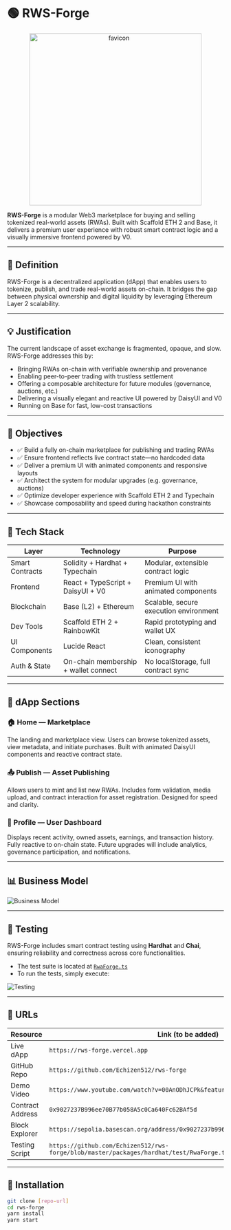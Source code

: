 # 🟢 RWS-Forge

<p align="center">
  <img width="400" height="400" alt="favicon" src="https://github.com/user-attachments/assets/5458ae68-fc75-471c-b924-468699b95e07" />
</p>

**RWS-Forge** is a modular Web3 marketplace for buying and selling tokenized real-world assets (RWAs). Built with Scaffold ETH 2 and Base, it delivers a premium user experience with robust smart contract logic and a visually immersive frontend powered by V0.

---

## 🧠 Definition

RWS-Forge is a decentralized application (dApp) that enables users to tokenize, publish, and trade real-world assets on-chain. It bridges the gap between physical ownership and digital liquidity by leveraging Ethereum Layer 2 scalability.

---

## 💡 Justification

The current landscape of asset exchange is fragmented, opaque, and slow. RWS-Forge addresses this by:

- Bringing RWAs on-chain with verifiable ownership and provenance  
- Enabling peer-to-peer trading with trustless settlement  
- Offering a composable architecture for future modules (governance, auctions, etc.)  
- Delivering a visually elegant and reactive UI powered by DaisyUI and V0  
- Running on Base for fast, low-cost transactions  

---

## 🎯 Objectives

- ✅ Build a fully on-chain marketplace for publishing and trading RWAs  
- ✅ Ensure frontend reflects live contract state—no hardcoded data  
- ✅ Deliver a premium UI with animated components and responsive layouts  
- ✅ Architect the system for modular upgrades (e.g. governance, auctions)  
- ✅ Optimize developer experience with Scaffold ETH 2 and Typechain  
- ✅ Showcase composability and speed during hackathon constraints  

---

## 🧰 Tech Stack

| Layer            | Technology                          | Purpose                                  |
|------------------|--------------------------------------|------------------------------------------|
| Smart Contracts  | Solidity + Hardhat + Typechain       | Modular, extensible contract logic       |
| Frontend         | React + TypeScript + DaisyUI + V0    | Premium UI with animated components      |
| Blockchain       | Base (L2) + Ethereum                 | Scalable, secure execution environment   |
| Dev Tools        | Scaffold ETH 2 + RainbowKit          | Rapid prototyping and wallet UX          |
| UI Components    | Lucide React                         | Clean, consistent iconography            |
| Auth & State     | On-chain membership + wallet connect | No localStorage, full contract sync      |

---

## 🧩 dApp Sections

### 🏠 Home — Marketplace  
The landing and marketplace view. Users can browse tokenized assets, view metadata, and initiate purchases. Built with animated DaisyUI components and reactive contract state.

### 📤 Publish — Asset Publishing  
Allows users to mint and list new RWAs. Includes form validation, media upload, and contract interaction for asset registration. Designed for speed and clarity.

### 👤 Profile — User Dashboard  
Displays recent activity, owned assets, earnings, and transaction history. Fully reactive to on-chain state. Future upgrades will include analytics, governance participation, and notifications.

---

## 📊 Business Model

![Business Model](https://i.ibb.co/VYH2cWrY/Modelo-de-Negocio.png)

---

## 🧪 Testing

RWS-Forge includes smart contract testing using **Hardhat** and **Chai**, ensuring reliability and correctness across core functionalities.

- The test suite is located at [`RwaForge.ts`](https://github.com/Echizen512/rws-forge/blob/master/packages/hardhat/test/RwaForge.ts)
- To run the tests, simply execute:

![Testing](https://i.ibb.co/VpTJDzrJ/Testing.png)

---

## 🔗 URLs

| Resource         | Link (to be added)                  |
|------------------|-------------------------------------|
| Live dApp        | `https://rws-forge.vercel.app` |
| GitHub Repo      | `https://github.com/Echizen512/rws-forge` |
| Demo Video       |`https://www.youtube.com/watch?v=00AnODhJCPk&feature=youtu.be` |
| Contract Address | `0x9027237B996ee70B77b058A5c0Ca640Fc62BAf5d` |
| Block Explorer   | `https://sepolia.basescan.org/address/0x9027237b996ee70b77b058a5c0ca640fc62baf5d` |
| Testing Script   | `https://github.com/Echizen512/rws-forge/blob/master/packages/hardhat/test/RwaForge.ts` |
---

## 🚀 Installation

```bash
git clone [repo-url]
cd rws-forge
yarn install
yarn start
